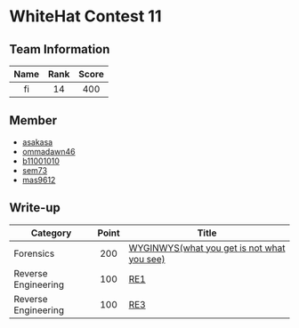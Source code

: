 # WhiteHat Contest 11

## Team Information
| Name  | Rank  | Score |
| :---: | :---: | :---: |
| fi    | 14    | 400   |

## Member
- [asakasa](https://github.com/asakasa)
- [ommadawn46](https://github.com/ommadawn46)
- [b11001010](https://github.com/b11001010)
- [sem73](https://github.com/sem73)
- [mas9612](https://github.com/mas9612)

## Write-up
| Category            | Point | Title                                           |
|---------------------|:-----:|-------------------------------------------------|
| Forensics           | 200   | [WYGINWYS(what you get is not what you see)](#) |
| Reverse Engineering | 100   | [RE1](rev_RE1_writeup.md)                                        |
| Reverse Engineering | 100   | [RE3](rev_RE3_writeup.md)                                        |

